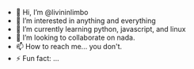 - 👋 Hi, I’m @livininlimbo
- 👀 I’m interested in anything and everything
- 🌱 I’m currently learning python, javascript, and linux
- 💞️ I’m looking to collaborate on nada.
- 📫 How to reach me... you don't.
- ⚡ Fun fact: ...

<!---
livininlimbo/livininlimbo is a ✨ special ✨ repository because its `README.md` (this file) appears on your GitHub profile.
You can click the Preview link to take a look at your changes.
--->

